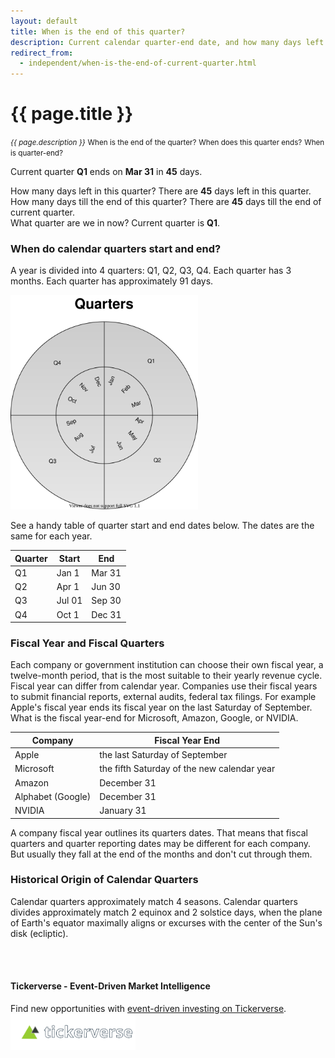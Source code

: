 ```yaml
---
layout: default
title: When is the end of this quarter?
description: Current calendar quarter-end date, and how many days left.
redirect_from: 
  - independent/when-is-the-end-of-current-quarter.html
---
```


[comment]: <> (permalink: /when-is-the-end-of-current-quarter)

<h1>{{ page.title }}</h1>
<small><i>{{ page.description }}</i></small>
<small>When is the end of the quarter?</small>
<small>When does this quarter ends?</small>
<small>When is quarter-end?</small>

Current quarter <b id='quarterName'>Q1</b> ends on <b id='quarterEnd'>Mar 31</b> in <b id="daysLeft">45</b> days.
<br>

How many days left in this quarter? There are <b id="daysLeft2">45</b> days left in this quarter.<br>
How many days till the end of this quarter? There are <b id="daysLeft3">45</b> days till the end of current quarter.<br>
What quarter are we in now? Current quarter is <b id='quarterName2'>Q1</b>.

<h3>When do calendar quarters start and end?</h3>
<p>A year is divided into 4 quarters: Q1, Q2, Q3, Q4. Each quarter has 3 months. Each quarter has approximately 91 days.</p>

<p><img src="/images/quarters.svg" alt="calendar year quarters visualization circular" style="max-width: 300px"/></p>

<p>See a handy table of quarter start and end dates below. The dates are the same for each year.</p>

<table class="table table-striped">
    <thead>
        <tr>
            <th scope="col">
                Quarter
            </th>
            <th scope="col">
                Start
            </th>
            <th scope="col">
                End
            </th>
        </tr>
    </thead>
    <tbody>
        <tr>
            <td>Q1</td>
            <td>Jan 1</td>
            <td>Mar 31</td>
        </tr>
        <tr>
            <td>Q2</td>
            <td>Apr 1</td>
            <td>Jun 30</td>
        </tr>
        <tr>
            <td>Q3</td>
            <td>Jul 01</td>
            <td>Sep 30</td>
        </tr>
        <tr>
            <td>Q4</td>
            <td>Oct 1</td>
            <td>Dec 31</td>
        </tr>
    </tbody>
</table>

<h3>Fiscal Year and Fiscal Quarters</h3>
<p>
  Each company or government institution can choose their own fiscal year, a twelve-month period, that is the most suitable to their yearly revenue cycle.
  Fiscal year can differ from calendar year.
  Companies use their fiscal years to submit financial reports, external audits, federal tax filings.
  For example Apple's fiscal year ends its fiscal year on the last Saturday of September.
  What is the fiscal year-end for Microsoft, Amazon, Google, or NVIDIA.
</p>

<table class="table table-striped">
    <thead>
        <tr>
            <th scope="col">
                Company
            </th>
            <th scope="col">
                Fiscal Year End
            </th>
        </tr>
    </thead>
    <tbody>
        <tr>
            <td>Apple</td>
            <td>the last Saturday of September</td>
        </tr>
        <tr>
            <td>Microsoft</td>
            <td>the fifth Saturday of the new calendar year</td>
        </tr>
        <tr>
            <td>Amazon</td>
            <td>December 31</td>
        </tr>
        <tr>
            <td>Alphabet (Google)</td>
            <td>December 31</td>
        </tr>
        <tr>
            <td>NVIDIA</td>
            <td>January 31</td>
        </tr>
    </tbody>
</table>

<p>
A company fiscal year outlines its quarters dates.
That means that fiscal quarters and quarter reporting dates may be different for each company.
But usually they fall at the end of the months and don't cut through them.
</p>

<h3>Historical Origin of Calendar Quarters</h3>
<p>
Calendar quarters approximately match 4 seasons.
Calendar quarters divides approximately match 2 equinox and 2 solstice days, when the plane of Earth's equator maximally aligns or excurses with the center of the Sun's disk (ecliptic).
</p>

<br>
<br>
<h4>Tickerverse - Event-Driven Market Intelligence</h4>
Find new opportunities with <a href="https://tickerverse.com/">event-driven investing on Tickerverse</a>.
<div>
  <a href="https://tickerverse.com/">
    <img style="width: 200px" src="/images/tickerverse-title.svg" alt="Stay on top of important company events">
  </a>
</div>


<script>

    document.getElementById('quarterName').innerText = 'Q' + getQuarter().toString();
    document.getElementById('quarterName2').innerText = 'Q' + getQuarter().toString();
    document.getElementById('quarterEnd').innerText = getQEnd().toLocaleDateString();
    document.getElementById('daysLeft').innerText = daysLeftInQuarter().toString();
    document.getElementById('daysLeft2').innerText = daysLeftInQuarter().toString();
    document.getElementById('daysLeft3').innerText = daysLeftInQuarter().toString();

    function getQuarter(d) {
      d = d || new Date();
      var m = Math.floor(d.getMonth()/3) + 1;
      return m > 4? m - 4 : m;
    }
    
    function getQEnd(d) {
      d = d || new Date();
      var qEnd = new Date(d);
      qEnd.setMonth(qEnd.getMonth() + 3 - qEnd.getMonth() % 3, 0);
      qEnd.setHours(0);
      qEnd.setMinutes(0);
      qEnd.setSeconds(0);
      return qEnd;
    }
    
    function daysLeftInQuarter(d) {
      d = d || new Date();
      var qEnd = getQEnd(d);
      return Math.floor((qEnd - d) / 8.64e7) + 1;
    }
    
</script>



